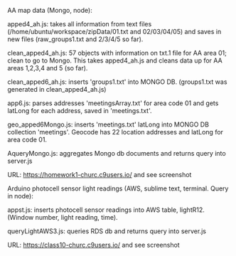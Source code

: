   AA map data (Mongo, node):

apped4_ah.js: takes all information from text files (/home/ubuntu/workspace/zipData/01.txt and 02/03/04/05) and saves in new files (raw_groups1.txt and 2/3/4/5 so far).
  
clean_apped4_ah.js: 57 objects with information on txt.1 file for AA area 01; clean to go to Mongo. This takes apped4_ah.js and cleans data up for AA areas 1,2,3,4 and 5 (so far).
  
clean_apped6_ah.js: inserts 'groups1.txt' into MONGO DB. (groups1.txt was generated in clean_apped4_ah.js)

app6.js: parses addresses 'meetingsArray.txt' for area code 01 and gets latLong for each address, saved in 'meetings.txt'. 

geo_apped6Mongo.js: inserts 'meetings.txt' latLong into MONGO DB collection 'meetings'. Geocode has 22 location addresses and latLong for area code 01.

AqueryMongo.js: aggregates Mongo db documents and returns query into server.js

URL: https://homework1-churc.c9users.io/ and see screenshot



  Arduino photocell sensor light readings (AWS, sublime text, terminal. Query in node):

appst.js: inserts photocell sensor readings into AWS table, lightR12. (Window number, light reading, time).

queryLightAWS3.js: queries RDS db and returns query into server.js

URL: https://class10-churc.c9users.io/  and see screenshot 
